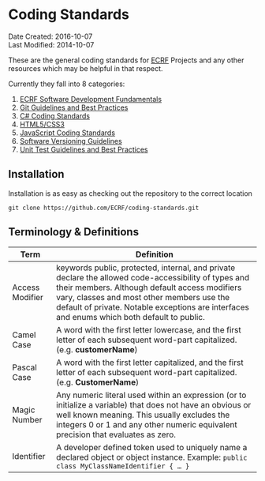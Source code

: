Coding Standards
================

Date Created: 2016-10-07  
Last Modified: 2014-10-07 

These are the general coding standards for [ECRF][ecrf] Projects and any other resources which may be helpful in that respect.

Currently they fall into 8 categories:

1. [ECRF Software Development Fundamentals](ecrf_software_development_fundamentals.md)
2. [Git Guidelines and Best Practices](git_guidelines.md)
3. [C\# Coding Standards](csharp_coding_standards.md)
4. [HTML5/CSS3](html_css_coding_standards.md)
5. [JavaScript Coding Standards](javascript_coding_standards.md)
6. [Software Versioning Guidelines](software_versioning_guidelines.md)
7. [Unit Test Guidelines and Best Practices](unit_test_guidelines.md)


## Installation

Installation is as easy as checking out the repository to the correct location

	git clone https://github.com/ECRF/coding-standards.git

## Terminology & Definitions

|Term | Definition                                                |
|-------------| ----------------------------------------------------------|
|Access Modifier | keywords public, protected, internal, and private declare the allowed code-accessibility of types and their members. Although default access modifiers vary, classes and most other members use the default of private. Notable exceptions are interfaces and enums which both default to public.|
|Camel Case | A word with the first letter lowercase, and the first letter of each subsequent word-part capitalized. (e.g. **customerName**) |
|Pascal Case | A word with the first letter capitalized, and the first letter of each subsequent word-part capitalized. (e.g. **CustomerName**) |
| Magic Number | Any numeric literal used within an expression (or to initialize a variable) that does not have an obvious or well known meaning. This usually excludes the integers 0 or 1 and any other numeric equivalent precision that evaluates as zero. |
| Identifier | A developer defined token used to uniquely name a declared object or object instance. Example: `public class MyClassNameIdentifier { … }` |


[ecrf]: http://www.ecrfab.com/